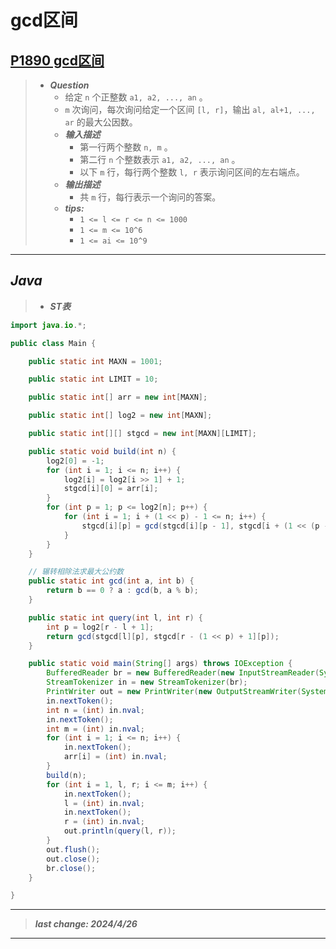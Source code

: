 # gcd区间

## [P1890 gcd区间](https://www.luogu.com.cn/problem/P1890)

> - ***Question***
>   - 给定 `n` 个正整数 `a1, a2, ..., an` 。
>   - `m` 次询问，每次询问给定一个区间 `[l, r]`，输出 `al, al+1, ..., ar` 的最大公因数。
>   - ***输入描述***
>     - 第一行两个整数 `n, m` 。
>     - 第二行 `n` 个整数表示 `a1, a2, ..., an` 。
>     - 以下 `m` 行，每行两个整数 `l, r` 表示询问区间的左右端点。
>   - ***输出描述***
>     - 共 `m` 行，每行表示一个询问的答案。
>   - ***tips:***
>     - `1 <= l <= r <= n <= 1000`
>     - `1 <= m <= 10^6`
>     - `1 <= ai <= 10^9`

---

## *Java*

> - ***ST表***

```java
import java.io.*;

public class Main {

    public static int MAXN = 1001;

    public static int LIMIT = 10;

    public static int[] arr = new int[MAXN];

    public static int[] log2 = new int[MAXN];

    public static int[][] stgcd = new int[MAXN][LIMIT];

    public static void build(int n) {
        log2[0] = -1;
        for (int i = 1; i <= n; i++) {
            log2[i] = log2[i >> 1] + 1;
            stgcd[i][0] = arr[i];
        }
        for (int p = 1; p <= log2[n]; p++) {
            for (int i = 1; i + (1 << p) - 1 <= n; i++) {
                stgcd[i][p] = gcd(stgcd[i][p - 1], stgcd[i + (1 << (p - 1))][p - 1]);
            }
        }
    }

    // 辗转相除法求最大公约数
    public static int gcd(int a, int b) {
        return b == 0 ? a : gcd(b, a % b);
    }

    public static int query(int l, int r) {
        int p = log2[r - l + 1];
        return gcd(stgcd[l][p], stgcd[r - (1 << p) + 1][p]);
    }

    public static void main(String[] args) throws IOException {
        BufferedReader br = new BufferedReader(new InputStreamReader(System.in));
        StreamTokenizer in = new StreamTokenizer(br);
        PrintWriter out = new PrintWriter(new OutputStreamWriter(System.out));
        in.nextToken();
        int n = (int) in.nval;
        in.nextToken();
        int m = (int) in.nval;
        for (int i = 1; i <= n; i++) {
            in.nextToken();
            arr[i] = (int) in.nval;
        }
        build(n);
        for (int i = 1, l, r; i <= m; i++) {
            in.nextToken();
            l = (int) in.nval;
            in.nextToken();
            r = (int) in.nval;
            out.println(query(l, r));
        }
        out.flush();
        out.close();
        br.close();
    }

}
```

---

> ***last change: 2024/4/26***

---
